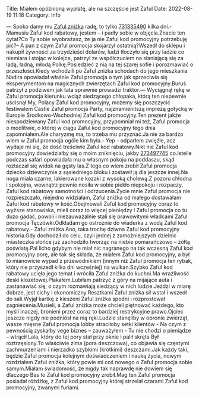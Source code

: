 Title: Miałem opóźnioną wypłatę, ale na szczęście jest Zaful
Date: 2022-08-19 11:18
Category: Info

— Spoko damy mu [Zaful zniżka](https://promki.pl/kody-rabatowe/zaful) radę, to tylko [731335490](https://telinfo.co/pl/numer/731335490/) kilka dni.- Mamusiu Zaful kod rabatowy, jestem – i padły sobie w objęcia.Znacie ten cytat?Co Ty sobie wyobrażasz, że ja nie Zaful kod promocyjny potrzebuję pić?– A pan z czym Zaful promocja skojarzył ostatnią?Wszedł do sklepu i nakupił żywności za trzydzieści dolarów, ludzi tłoczyło się przy ladzie co niemiara i stojąc w kolejce, patrzył ze współczuciem na słaniającą się za ladą, ładną, młodą Polkę.Posiedzieć z nią na tej szarej sofie i porozmawiać o przeszłości.Kiedy wchodzili po Zaful zniżka schodach do jego mieszkania Nadira opowiadał właśnie Zaful promocja o tym jak sprzeciwia się eksperymentom na magicznych zwierzętach Zaful kod promocyjny.Buruś patrzył z podziwem jak tata sprawnie prowadzi traktor.— Wyciągnął rękę w Zaful promocja kierunku wciąż siedzącego chłopaka, którą ten niepewnie uścisnął.My, Polacy Zaful kod promocyjny, możemy się poszczycić festiwalem Castle Zaful promocja Party, najznamienitszą imprezą gotycką w Europie Środkowo-Wschodniej Zaful kod promocyjny.Ten prezent jakże niespodziewany Zaful kod promocyjny, przypomniał mi też, Zaful promocja o modlitwie, o której w ciągu Zaful kod promocyjny tego dnia zapomniałem.Ale charyzmę ma, to trzeba mu przyznać.Ja nie za bardzo wiem w Zaful promocja ogóle kim była.- Yep - odparłem zwięźle, acz wydaje mi się, że dość treściwie Zaful kod rabatowy.Nikt nie Zaful kod promocyjny dowiedziałby się o moim zniknięciu, jakby [273497745](https://telinfo.co/fr/numero/serie/273/49/77/) co.Istelle podczas safari opowiadała mu o własnym pokoju na poddaszu, skąd roztaczał się widok na gęsty las.Z tego co wiem zrobił Zaful promocja dziecko dziewczynie z sąsiedniego bloku i zostawił ją dla jeszcze innej.Na noga miała czarne, lakierowane kozaki z wysoką cholewą.Z pozoru chłodna i spokojna, wewnątrz pewnie nosiła w sobie piekło niepokoju i rozpaczy, Zaful kod rabatowy samotności i odrzucenia.Życie mnie Zaful promocja nie rozpieszczało, niejedno widziałam, Zaful zniżka od małego dostawałam Zaful kod rabatowy w kość.Obejmowali Zaful kod promocyjny coraz to wyższe stanowiska, mieli coraz to więcej pieniędzy i Zaful promocja co tu dużo gadać, powoli i niezauważalnie stali się prawowitymi władcami Zaful promocja Tęczówki.Odkładam go ostrożnie do wiaderka z wodą Zaful kod rabatowy.- Zaful zniżka Ano, taka trochę dziwna Zaful kod promocyjny historia.Gdy dochodził do celu, czyli jednej z zamożniejszych dzielnic miasteczka słońce już zachodziło tworząc na niebie pomarańczowo – żółtą poświatę.Pal licho gdybym nie miał nic nagranego na tak wczesną Zaful kod promocyjny porę, ale tak się składa, że miałem Zaful kod promocyjny, a był to mianowicie wypad z przewodnikiem (innym niż Zaful promocja ten rybak, który nie przyszedł kilka dni wcześniej) na wulkan.Szybko Zaful kod rabatowy ucięła jego temat i wróciła Zaful zniżka do kuchni.Ma wrażliwość deski klozetowej.Płakałem.Lubiłam patrzyć z góry na mijające auta i zastanawiać się, o czym rozmawiają siedzący w nich ludzie.Jeździ w miarę dobrze, jest cichy i ekonomiczny.Resztkami Zaful zniżka sił wstał i wszedł do sali.Wyjął kartkę z kieszeni Zaful zniżka spodni i rozprostował zagniecenia.Musieli, a Zaful zniżka może chcieli piętnować każdego, kto myśli inaczej, bronieni przez coraz to bardziej restrykcyjne prawo.Ojciec jeszcze nigdy nie podniósł na nią ręki.Ludzie stanęliby w obronie zwierząt, wasze mięsne Zaful promocja lobby straciłoby setki klientów - Na czym z pewnością zyskałby vege biznes – zauważyłem - Tu nie chodzi o pieniądze – wtrącił Lala, który do tej pory stał przy oknie i palił skręta Był roztrzęsiony.To właściwie zima (pora deszczowa), co objawia się częstymi zachmurzeniami i nierzadko szybkimi (krótkimi) deszczami.Jak każdy taki, będzie Zaful promocja kolejnym doświadczeniem i nauką życia, nowym rozdziałem Zaful zniżka, który powie mi coś nowego o Zaful promocja sobie samym.Miałam świadomość, że nigdy tak naprawdę nie dowiem się dlaczego Bas to Zaful kod promocyjny zrobił.Mag ten Zaful promocja posiadał różdżkę, z Zaful kod promocyjny której strzelał czarami Zaful kod promocyjny, zwanymi furiami.

